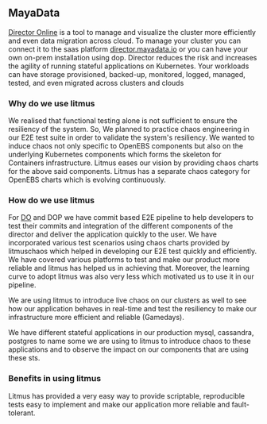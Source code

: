 ## **MayaData**

[Director Online](https://director.mayadata.io/) is a  tool to manage and visualize the cluster more efficiently and even data migration across cloud. To manage your cluster you can connect it to the saas platform [director.mayadata.io](https://director.mayadata.io/) or you can have your own on-prem installation using dop.
Director reduces the risk and increases the agility of running stateful applications on Kubernetes. Your workloads can have storage provisioned, backed-up, monitored, logged, managed, tested, and even migrated across clusters and clouds
 
### **Why do we use litmus**
 
We realised that functional testing alone is not sufficient to ensure the resiliency of the system. So, We planned to practice chaos engineering in our E2E test suite in order to validate the system's resiliency. We wanted to induce chaos not only specific to OpenEBS components but also on the underlying Kubernetes components which forms the skeleton for Containers infrastructure. Litmus eases our vision by providing chaos charts for the above said components. Litmus has a separate chaos category for OpenEBS charts which is evolving continuously.

### How do we use litmus

For [DO](https://director.mayadata.io/) and DOP we have commit based E2E pipeline to help developers to test their commits and integration of the different components of the director and deliver the application quickly to the user. We have incorporated various test scenarios using chaos charts provided by litmuschaos  which helped in developing our E2E test quickly and efficiently. We have covered various platforms to test and make our product more reliable and litmus has helped us in achieving that. Moreover, the learning curve to adopt litmus was also very less which motivated us to use it in our pipeline.

We are using litmus to introduce live chaos on our clusters as well to see how our application behaves in real-time and test the resiliency to make our infrastructure more efficient and reliable (Gamedays).

We have different stateful applications in our production  mysql, cassandra, postgres to name some we are using to litmus to introduce chaos to these applications and to observe the impact on our components that are using these sts.


### Benefits in using litmus

Litmus has provided a very easy way to provide scriptable, reproducible tests easy to implement and make our application more reliable and fault-tolerant.


